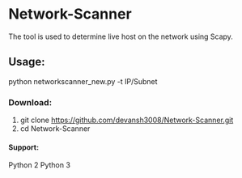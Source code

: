 # Network-Scanner

The tool is used to determine live host on the network using Scapy.

## Usage:

python networkscanner_new.py -t IP/Subnet

### Download:

1) git clone https://github.com/devansh3008/Network-Scanner.git 
2) cd Network-Scanner

#### Support:

 Python 2
 Python 3
